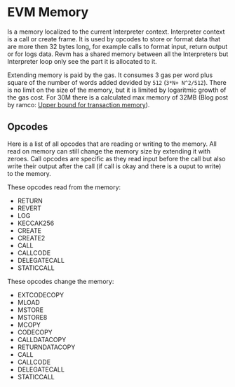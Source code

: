# EVM Memory

Is a memory localized to the current Interpreter context. Interpreter context is a call or create frame. It is used by opcodes to store or format data that are more then 32 bytes long, for example calls to format input, return output or for logs data. Revm has a shared memory between all the Interpreters but Interpreter loop only see the part it is allocated to it.

Extending memory is paid by the gas. It consumes 3 gas per word plus square of the number of words added devided by `512` (`3*N+ N^2/512`). There is no limit on the size of the memory, but it is limited by logaritmic growth of the gas cost. For 30M there is a calculated max memory of 32MB (Blog post by ramco: [Upper bound for transaction memory](https://xn--2-umb.com/22/eth-max-mem/)).

## Opcodes

Here is a list of all opcodes that are reading or writing to the memory. All read on memory can still change the memory size by extending it with zeroes. Call opcodes are specific as they read input before the call but also write their output after the call (if call is okay and there is a ouput to write) to the memory.

These opcodes read from the memory:
* RETURN
* REVERT
* LOG
* KECCAK256
* CREATE
* CREATE2
* CALL
* CALLCODE
* DELEGATECALL
* STATICCALL

These opcodes change the memory:
* EXTCODECOPY
* MLOAD
* MSTORE
* MSTORE8
* MCOPY
* CODECOPY
* CALLDATACOPY
* RETURNDATACOPY
* CALL
* CALLCODE
* DELEGATECALL
* STATICCALL
